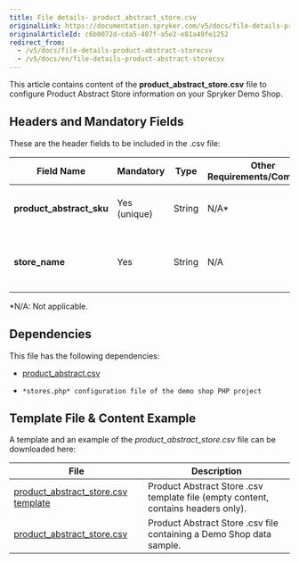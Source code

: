 ```yaml
---
title: File details- product_abstract_store.csv
originalLink: https://documentation.spryker.com/v5/docs/file-details-product-abstract-storecsv
originalArticleId: c6b0072d-cda5-407f-a5e2-e81a49fe1252
redirect_from:
  - /v5/docs/file-details-product-abstract-storecsv
  - /v5/docs/en/file-details-product-abstract-storecsv
---
```


This article contains content of the **product_abstract_store.csv** file to configure Product Abstract Store information on your Spryker Demo Shop.

## Headers and Mandatory Fields 
These are the header fields to be included in the .csv file:

| Field Name | Mandatory | Type | Other Requirements/Comments | Description |
| --- | --- | --- | --- | --- |
| **product_abstract_sku** | Yes (unique) | String |N/A* | SKU identifier of the abstract product. |
| **store_name** | Yes | String |N/A | Name of the store that has this product. |
*N/A: Not applicable.

## Dependencies

This file has the following dependencies:
*    [product_abstract.csv](/docs/scos/dev/data-import/{{page.version}}/data-import-categories/catalog-setup/products/file-details-product-abstract.csv.html)
*     *stores.php* configuration file of the demo shop PHP project

## Template File & Content Example
A template and an example of the *product_abstract_store.csv*  file can be downloaded here:

| File | Description |
| --- | --- |
| [product_abstract_store.csv template](https://spryker.s3.eu-central-1.amazonaws.com/docs/Developer+Guide/Back-End/Data+Manipulation/Data+Ingestion/Data+Import/Data+Import+Categories/Catalog+Setup/Products/Template+product_abstract_store.csv) | Product Abstract Store .csv template file (empty content, contains headers only). |
| [product_abstract_store.csv](https://spryker.s3.eu-central-1.amazonaws.com/docs/Developer+Guide/Back-End/Data+Manipulation/Data+Ingestion/Data+Import/Data+Import+Categories/Catalog+Setup/Products/product_abstract_store.csv) | Product Abstract Store .csv file containing a Demo Shop data sample. |
